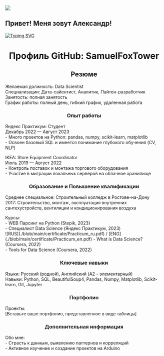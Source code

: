 ### ![](https://komarev.com/ghpvc/?username=SamuelFoxTower&style=plastic&label=profile+views&color=green)

<!--
**SamuelFoxTower/SamuelFoxTower** is a ✨ _special_ ✨ repository because its `README.md` (this file) appears on your GitHub profile.

Here are some ideas to get you started:

- 🔭 I’m currently working on ...
- 🌱 I’m currently learning ...
- 👯 I’m looking to collaborate on ...
- 🤔 I’m looking for help with ...
- 💬 Ask me about ...
- 📫 How to reach me: ...
- 😄 Pronouns: ...
- ⚡ Fun fact: ...
-->
## Привет! Меня зовут Александр!  

<a href="https://git.io/typing-svg"><img src="https://readme-typing-svg.demolab.com?font=inconsolata&pause=1000&color=09A708&center=true&vCenter=true&random=false&width=435&lines=Data+Scientist+%2F+Python+Developer" alt="Typing SVG" /></a>


<!DOCTYPE html>
<html lang="ru">
<head>
  <meta charset="UTF-8">
  <title>Профиль GitHub: SamuelFoxTower</title>
</head>
<body>

<h1 style="text-align: center;">Профиль GitHub: SamuelFoxTower</h1>

<h2 style="text-align: center;">Резюме</h2>
<p>Желаемая должность: Data Scientist<br>
Специализации: Дата-сайентист, Аналитик, Пайтон-разработчик<br>
Занятость: полная занятость<br>
График работы: полный день, гибкий график, удаленная работа<br></p>

<h3 style="text-align: center;">Опыт работы</h3>
<p>Яндекс Практикум: Студент<br>
Декабрь 2022 — Август 2023<br>
- Много проектов на Python: pandas, numpy, scikit-learn, matplotlib<br>
- Освоен базовый SQL и имеется понимание глубокого обучения (CV, NLP)</p>

<p>IKEA: Store Equipment Coordinator<br>
Июль 2019 — Август 2022<br>
- Контроль поставок и монтажа торгового оборудования<br>
- Участие в миграции локальных серверов на облачное хранилище</p>

<h3 style="text-align: center;">Образование и Повышение квалификации</h3>
<p>Среднее специальное: Строительный колледж в Ростове-на-Дону<br>
2017: Строительство, монтаж, эксплуатация внутренних сантехустройств, вентиляции и кондиционирования воздуха</p>

<p>Курсы:<br>
- WEB Парсинг на Python (Stepik, 2023)<br>
- Специалист Data Science (Яндекс Практикум, 2023)<br> ![RUS](./blob/main/certificate/Practicum_ru.pdf) / [ENG](./blob/main/certificate/Practicum_en.pdf)
- What is Data Science? (Coursera, 2022)<br>
- Tools for Data Science (Coursera, 2022)</p>

<h3 style="text-align: center;">Ключевые навыки</h3>
<p>Языки: Русский (родной), Английский (A2 - элементарный)<br>
Навыки: Python, SQL, BeautifulSoup4, Pandas, Numpy, Matplotlib, Scikit-learn, Git, Jupyter</p>

<h3 style="text-align: center;">Портфолио</h3>
<p>Проекты:<br>
[Вставьте ваше портфолио, представленное в виде таблицы]</p>

<h3 style="text-align: center;">Дополнительная информация</h3>
<p>Обо мне:<br>
- Страсть к данным, выявлению паттернов и корреляций<br>
- Активное изучение и создание проектов на Arduino</p>

</body>
</html>
